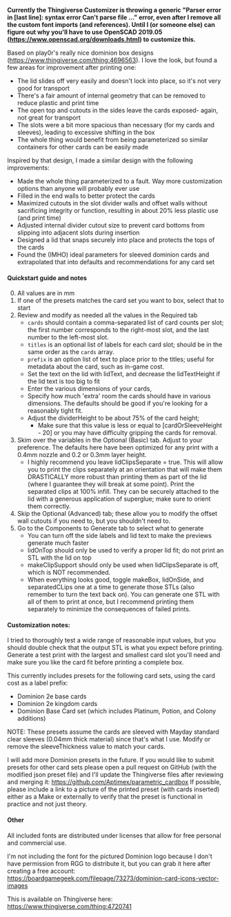 **Currently the Thingiverse Customizer is throwing a generic "Parser error in [last line]: syntax error Can't parse file ..." error, even after I remove all the custom font imports (and references). Until I (or someone else) can figure out why you'll have to use OpenSCAD 2019.05 (https://www.openscad.org/downloads.html) to customize this.**

Based on play0r's really nice dominion box designs (https://www.thingiverse.com/thing:4696563). I love the look, but found a few areas for improvement after printing one:
- The lid slides off very easily and doesn't lock into place, so it's not very good for transport
- There's a fair amount of internal geometry that can be removed to reduce plastic and print time
- The open top and cutouts in the sides leave the cards exposed- again, not great for transport
- The slots were a bit more spacious than necessary (for my cards and sleeves), leading to excessive shifting in the box
- The whole thing would benefit from being parameterized so similar containers for other cards can be easily made


Inspired by that design, I made a similar design with the following improvements:
- Made the whole thing parameterized to a fault. Way more customization options than anyone will probably ever use
- Filled in the end walls to better protect the cards
- Maximized cutouts in the slot divider walls and offset walls without sacrificing integrity or function, resulting in about 20% less plastic use (and print time)
- Adjusted internal divider cutout size to prevent card bottoms from slipping into adjacent slots during insertion
- Designed a lid that snaps securely into place and protects the tops of the cards
- Found the (IMHO) ideal parameters for sleeved dominion cards and extrapolated that into defaults and recommendations for any card set

#### Quickstart guide and notes
0. All values are in mm
1. If one of the presets matches the card set you want to box, select that to start
2. Review and modify as needed all the values in the Required tab
    - `cards` should contain a comma-separated list of card counts per slot; the first number corresponds to the right-most slot, and the last number to the left-most slot.
    - `titles` is an optional list of labels for each card slot; should be in the same order as the `cards` array.
    - `prefix` is an option list of text to place prior to the titles; useful for metadata about the card, such as in-game cost.
    - Set the text on the lid with lidText, and decrease the lidTextHeight if the lid text is too big to fit
    - Enter the various dimensions of your cards,
    - Specify how much 'extra' room the cards should have in various dimensions. The defaults should be good if you're looking for a reasonably tight fit.
    - Adjust the dividerHeight to be about 75% of the card height;
        - Make sure that this value is less or equal to [cardOrSleeveHeight - 20] or you may have difficulty gripping the cards for removal.
3. Skim over the variables in the Optional (Basic) tab. Adjust to your preference. The defaults here have been optimized for any print with a 0.4mm nozzle and 0.2 or 0.3mm layer height.
    - I highly recommend you leave lidClipsSeparate = true. This will allow you to print the clips separately at an orientation that will make them DRASTICALLY more robust than printing them as part of the lid (where I guarantee they will break at some point). Print the separated clips at 100% infill. They can be securely attached to the lid with a generous application of superglue; make sure to orient them correctly.
4. Skip the Optional (Advanced) tab; these allow you to modify the offset wall cutouts if you need to, but you shouldn't need to.
5. Go to the Components to Generate tab to select what to generate
    - You can turn off the side labels and lid text to make the previews generate much faster
    - lidOnTop should only be used to verify a proper lid fit; do not print an STL with the lid on top
    - makeClipSupport should only be used when lidClipsSeparate is off, which is NOT recommended.
    - When everything looks good, toggle makeBox, lidOnSide, and separatedCLips one at a time to generate those STLs (also remember to turn the text back on). You can generate one STL with all of them to print at once, but I recommend printing them separately to minimize the consequences of failed prints.


#### Customization notes:
I tried to thoroughly test a wide range of reasonable input values, but you should double check that the output STL is what you expect before printing. Generate a test print with the largest and smallest card slot you'll need and make sure you like the card fit before printing a complete box.

This currently includes presets for the following card sets, using the card cost as a label prefix:
- Dominion 2e base cards
- Dominion 2e kingdom cards
- Dominion Base Card set (which includes Platinum, Potion, and Colony additions)

NOTE: These presets assume the cards are sleeved with Mayday standard clear sleeves (0.04mm thick material) since that's what I use. Modify or remove the sleeveThickness value to match your cards.

I will add more Dominion presets in the future. If you would like to submit presets for other card sets please open a pull request on GitHub (with the modified json preset file) and I'll update the Thingiverse files after reviewing and merging it: https://github.com/Aptimex/parametric_cardbox
If possible, please include a link to a picture of the printed preset (with cards inserted) either as a Make or externally to verify that the preset is functional in practice and not just theory.


#### Other
All included fonts are distributed under licenses that allow for free personal and commercial use.

I'm not including the font for the pictured Dominion logo because I don't have permission from RGG to distribute it, but you can grab it here after creating a free account: https://boardgamegeek.com/filepage/73273/dominion-card-icons-vector-images

This is available on Thingiverse here: https://www.thingiverse.com/thing:4720741
